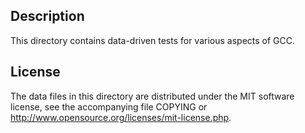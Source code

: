 Description
------------

This directory contains data-driven tests for various aspects of GCC.

License
--------

The data files in this directory are distributed under the MIT software
license, see the accompanying file COPYING or
http://www.opensource.org/licenses/mit-license.php.

